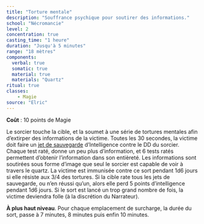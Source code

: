 ```yaml
---
title: "Torture mentale"
description: "Souffrance psychique pour soutirer des informations."
school: "Nécromancie"
level: 2
concentration: true
casting_time: "1 heure"
duration: "Jusqu'à 5 minutes"
range: "18 mètres"
components:
  verbal: true
  somatic: true
  material: true
  materials: "Quartz"
ritual: true
classes:
    - Magie
source: "Elric"
---
```

**Coût** : 10 points de Magie  

Le sorcier touche la cible, et la soumet à une série de tortures mentales afin d’extirper des informations de la victime. Toutes les 30 secondes, la victime doit faire un [jet de sauvegarde](/utiliser-les-caracteristiques/#jets-de-sauvegarde) d’Intelligence contre le DD du sorcier. Chaque test raté, donne un peu plus d’information, et 6 tests ratés permettent d’obtenir l’information dans son entièreté. Les informations sont soutirées sous forme d’image que seul le sorcier est capable de voir à travers le quartz. La victime est immunisée contre ce sort pendant 1d6 jours si elle résiste aux 3/4 des tortures. Si la cible rate tous les jets de sauvegarde, ou n’en réussi qu’un, alors elle perd 5 points d’intelligence pendant 1d6 jours. Si le sort est lancé un trop grand nombre de fois, la victime deviendra folle (à la discrétion du Narrateur).  

**À plus haut niveau**. Pour chaque emplacement de surcharge, la durée du sort, passe à 7 minutes, 8 minutes puis enfin 10 minutes.   

